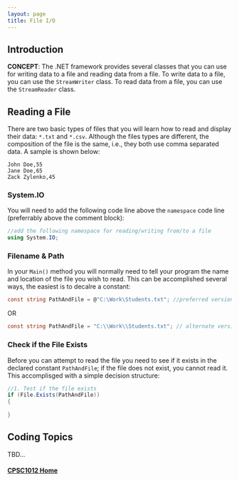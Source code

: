 ```yaml
---
layout: page
title: File I/O
---
```

## Introduction
**CONCEPT**: The .NET framework provides several classes that you can use for writing data to a file and reading data from a file. To write data to a file, you can use the `StreamWriter` class. To read data from a file, you can use the `StreamReader` class.

## Reading a File
There are two basic types of files that you will learn how to read and display their data: `*.txt` and `*.csv`. Although the files types are different, the composition of the file is the same, i.e., they both use comma separated data. A sample is shown below:

```
John Doe,55
Jane Doe,65
Zack Zylenko,45
```

### System.IO
You will need to add the following code line above the `namespace` code line (preferrably above the comment block):

```csharp
//add the following namespace for reading/writing from/to a file
using System.IO;
```

### Filename & Path
In your `Main()` method you will normally need to tell your program the name and location of the file you wish to read. This can be accomplished several ways, the easiest is to decalre a constant:

```csharp
const string PathAndFile = @"C:\Work\Students.txt"; //preferred version
```

OR

```csharp
const string PathAndFile = "C:\\Work\\Students.txt"; // alternate version
```

### Check if the File Exists
Before you can attempt to read the file you need to see if it exists in the declared constant `PathAndFile`; if the file does not exist, you cannot read it. This accomplisged with a simple decision structure:

```csharp
//1. Test if the file exists
if (File.Exists(PathAndFile))
{
    
}
```



## Coding Topics
TBD...

#### [CPSC1012 Home](../)